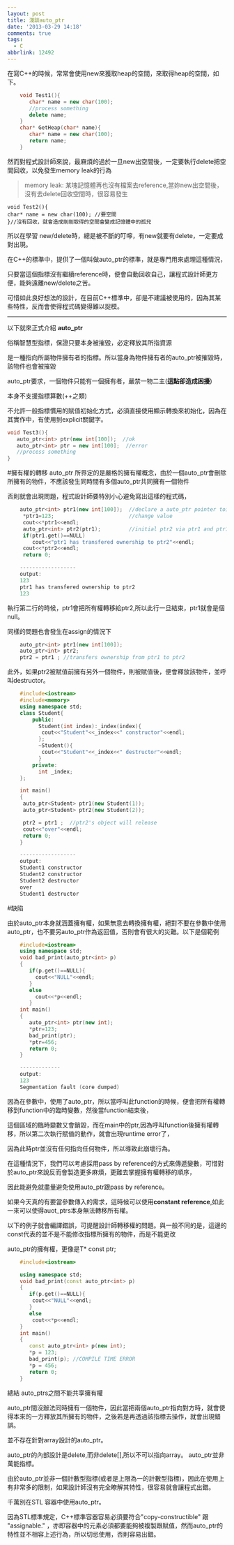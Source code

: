 ```yaml
---
layout: post
title: 淺談auto_ptr
date: '2013-03-29 14:18'
comments: true
tags:
  - C
abbrlink: 12492
---
```



在寫C++的時候，常常會使用new來獲取heap的空間，來取得heap的空間，如下。
``` c++
	void Test1(){
	   char* name = new char(100);
	   //process something
	   delete name;
	}
	char* GetHeap(char* name){
	   char* name = new char(100);
	   return name;
	}
```
然而對程式設計師來說，最麻煩的過於一旦new出空間後，一定要執行delete把空間回收，以免發生memory leak的行為

<!--more-->


>memory leak: 某塊記憶體再也沒有檔案去reference,當妳new出空間後，沒有去delete回收空間時，很容易發生

	void Test2(){
	char* name = new char(100); //要空間
	}//沒有回收，就會造成剛剛取得的空間會變成記憶體中的孤兒

所以在學習 new/delete時，總是被不斷的叮嚀，有new就要有delete，一定要成對出現。

在C++的標準中，提供了一個叫做auto_ptr的標準，就是專門用來處理這種情況，

只要當這個指標沒有繼續reference時，便會自動回收自己，讓程式設計師更方便，能夠遠離new/delete之苦。

可惜如此良好想法的設計，在目前C++標準中，卻是不建議被使用的，因為其某些特性，反而會使得程式碼變得難以捉模。

***
以下就來正式介紹 **auto_ptr**

俗稱智慧型指標，保證只要本身被摧毀，必定釋放其所指資源

是一種指向所屬物件擁有者的指標。所以當身為物件擁有者的auto_ptr被摧毀時，該物件也會被摧毀

auto_ptr要求，一個物件只能有一個擁有者，嚴禁一物二主(**這點卻造成困擾**)

本身不支援指標算數(++之類)

不允許一般指標慣用的賦值初始化方式，必須直接使用顯示轉換來初始化，因為在其實作中，有使用到explicit關鍵字。

``` c++
void Test3(){
   auto_ptr<int> ptr(new int[100]);  //ok
   auto_ptr<int> ptr = new int[100];  //error
   //process something
}
```

#擁有權的轉移
auto_ptr 所界定的是嚴格的擁有權概念，由於一個auto_ptr會刪除所擁有的物件，不應該發生同時間有多個auto_ptr共同擁有一個物件

否則就會出現問題，程式設計師要特別小心避免寫出這樣的程式碼，
``` c++
	auto_ptr<int> ptr1(new int[100]);  //declare a auto_ptr pointer toint
	 *ptr1=123;                        //change value
	 cout<<*ptr1<<endl;
	 auto_ptr<int> ptr2(ptr1);         //initial ptr2 via ptr1 and ptr1 trans its ownership
	 if(ptr1.get()==NULL)
	    cout<<"ptr1 has transfered ownership to ptr2"<<endl;
	 cout<<*ptr2<<endl;
	 return 0;

	------------------
	output:
	123
	ptr1 has transfered ownership to ptr2
	123
```


執行第二行的時候，ptr1會把所有權轉移給ptr2,所以此行一旦結束，ptr1就會是個null。

同樣的問題也會發生在assign的情況下

``` c++
	auto_ptr<int> ptr1(new int[100]);
	auto_ptr<int> ptr2;
	ptr2 = ptr1 ; //transfers ownership from ptr1 to ptr2
```


此外，如果ptr2被賦值前擁有另外一個物件，則被賦值後，便會釋放該物件，並呼叫destructor。

``` c++
	#include<iostream>
	#include<memory>
	using namespace std;
	class Student{
	    public:
	      Student(int index):_index(index){
	       cout<<"Student"<<_index<<" constructor"<<endl;
	      };
	      ~Student(){
	       cout<<"Student"<<_index<<" destructor"<<endl;
	      }
	    private:
	      int _index;
	};

	int main()
	{
	 auto_ptr<Student> ptr1(new Student(1));
	 auto_ptr<Student> ptr2(new Student(2));

	 ptr2 = ptr1 ;  //ptr2's object will release
	 cout<<"over"<<endl;
	 return 0;
	}

	------------------
	output:
	Student1 constructor
	Student2 constructor
	Student2 destructor
	over
	Student1 destructor
```

#缺陷

由於auto_ptr本身就涵蓋擁有權，如果無意去轉換擁有權，絕對不要在參數中使用auto_ptr，也不要另auto_ptr作為返回值，否則會有很大的災難。以下是個範例
``` c++
	#include<iostream>
	using namespace std;
	void bad_print(auto_ptr<int> p)
	{
	   if(p.get()==NULL){
	     cout<<"NULL"<<endl;
	   }
	   else
	     cout<<*p<<endl;
	   }
	int main()
	{
	   auto_ptr<int> ptr(new int);
	   *ptr=123;
	   bad_print(ptr);
	   *ptr=456;
	   return 0;
	}

	-------------
	output:
	123
	Segmentation fault (core dumped)
```
因為在參數中，使用了auto_ptr，所以當呼叫此function的時候，便會把所有權轉移到function中的臨時變數，然後當function結束後，

這個區域的臨時變數又會銷毀，而在main中的ptr,因為呼叫function後擁有權轉移，所以第二次執行賦值的動作，就會出現runtime error了，

因為此時ptr並沒有任何指向任何物件，所以導致此崩壞行為。

在這種情況下，我們可以考慮採用pass by reference的方式來傳遞變數，可惜對於auto_ptr來說反而會製造更多麻煩，更難去掌握擁有權轉移的順序，

因此能避免就盡量避免使用auto_ptr跟pass by reference。

如果今天真的有要當參數傳入的需求，這時候可以使用**constant reference**,如此一來可以使得auot_ptrs本身無法轉移所有權。

以下的例子就會編譯錯誤，可提醒設計師轉移權的問題。與一般不同的是，這邊的const代表的並不是不能修改指標所擁有的物件，而是不能更改

auto_ptr的擁有權，更像是T* const ptr;
``` c++
	#include<iostream>

	using namespace std;
	void bad_print(const auto_ptr<int> p)
	{
	   if(p.get()==NULL){
	    cout<<"NULL"<<endl;
	   }
	   else
	    cout<<*p<<endl;
	}
	int main()
	{
	   const auto_ptr<int> p(new int);
	   *p = 123;
	   bad_print(p); //COMPILE TIME ERROR
	   *p = 456;
	   return 0;
	}
```
總結
auto_ptrs之間不能共享擁有權

auto_ptr間沒辦法同時擁有一個物件，因此當把兩個auto_ptr指向對方時，就會使得本來的一方釋放其所擁有的物件，之後若是再透過該指標去操作，就會出現錯誤。

並不存在針對array設計的auto_ptr。

auto_ptr的內部設計是delete,而非delete[],所以不可以指向array。
auto_ptr並非萬能指標。

由於auto_ptr並非一個計數型指標(或者是上限為一的計數型指標)，因此在使用上有非常多的限制，如果設計師沒有完全瞭解其特性，很容易就會讓程式出錯。

千萬別在STL 容器中使用auto_ptr。

因為STL標準規定，C++標準容器容易必須要符合"copy-constructible" 跟 "assignable." ，亦即容器中的元素必須都要能夠被複製跟賦值，然而auto_ptr的特性並不相容上述行為，所以切忌使用，否則容易出錯。
